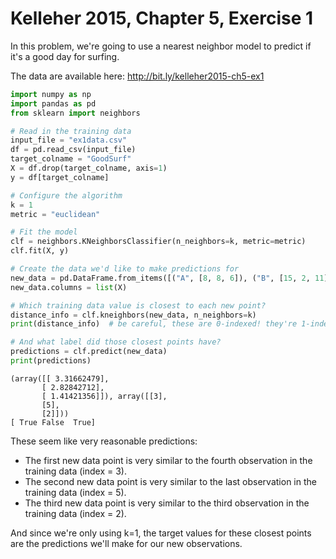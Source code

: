 
# Kelleher 2015, Chapter 5, Exercise 1

In this problem, we're going to use a nearest neighbor model to predict if it's a good day for surfing.

The data are available here: http://bit.ly/kelleher2015-ch5-ex1


```python
import numpy as np
import pandas as pd
from sklearn import neighbors

# Read in the training data
input_file = "ex1data.csv"
df = pd.read_csv(input_file)
target_colname = "GoodSurf"
X = df.drop(target_colname, axis=1)
y = df[target_colname]

# Configure the algorithm
k = 1
metric = "euclidean"

# Fit the model
clf = neighbors.KNeighborsClassifier(n_neighbors=k, metric=metric)
clf.fit(X, y)

# Create the data we'd like to make predictions for
new_data = pd.DataFrame.from_items([("A", [8, 8, 6]), ("B", [15, 2, 11]), ("C", [2, 18, 4])])
new_data.columns = list(X)

# Which training data value is closest to each new point?
distance_info = clf.kneighbors(new_data, n_neighbors=k)
print(distance_info)  # be careful, these are 0-indexed! they're 1-indexed in the book

# And what label did those closest points have?
predictions = clf.predict(new_data)
print(predictions)

```

    (array([[ 3.31662479],
           [ 2.82842712],
           [ 1.41421356]]), array([[3],
           [5],
           [2]]))
    [ True False  True]


These seem like very reasonable predictions:

* The first new data point is very similar to the fourth observation in the training data (index = 3).
* The second new data point is very similar to the last observation in the training data (index = 5).
* The third new data point is very similar to the third observation in the training data (index = 2).

And since we're only using k=1, the target values for these closest points are the predictions we'll make for our new observations.
